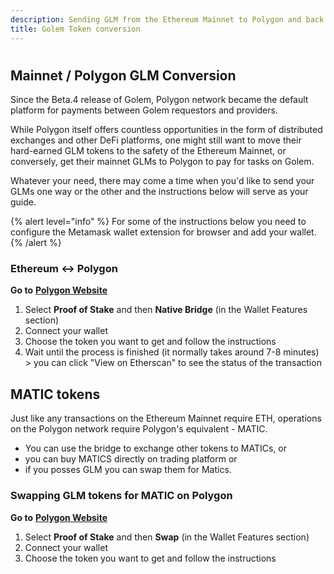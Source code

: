 ```yaml
---
description: Sending GLM from the Ethereum Mainnet to Polygon and back.
title: Golem Token conversion
---
```

#
## Mainnet / Polygon GLM Conversion

Since the Beta.4 release of Golem, Polygon network became the default platform for payments between Golem requestors and providers.

While Polygon itself offers countless opportunities in the form of distributed exchanges and other DeFi platforms, one might still want to move their hard-earned GLM tokens to the safety of the Ethereum Mainnet, or conversely, get their mainnet GLMs to Polygon to pay for tasks on Golem.

Whatever your need, there may come a time when you'd like to send your GLMs one way or the other and the instructions below will serve as your guide.

{% alert level="info" %}
For some of the instructions below you need to configure the Metamask wallet extension for browser and add your wallet.
{% /alert %}

### Ethereum <-> Polygon

**Go to** [**Polygon Website**](https://wallet.polygon.technology)

1. Select **Proof of Stake** and then **Native Bridge** (in the Wallet Features section)
2. Connect your wallet
3. Choose the token you want to get and follow the instructions
4. Wait until the process is finished (it normally takes around 7-8 minutes) > you can click "View on Etherscan" to see the status of the transaction

## MATIC tokens

Just like any transactions on the Ethereum Mainnet require ETH, operations on the Polygon network require Polygon's equivalent - MATIC.

- You can use the bridge to exchange other tokens to MATICs, or
- you can buy MATICS directly on trading platform or
- if you posses GLM you can swap them for Matics.


[//]: <> ( see https://www.reddit.com/r/GolemProject/comments/r3ejkl/guide_part_2_l2_glm_to_exchange_swapping_glm_for/ )

### Swapping GLM tokens for MATIC on Polygon

**Go to** [**Polygon Website**](https://wallet.polygon.technology)
1. Select **Proof of Stake** and then **Swap** (in the Wallet Features section)
2. Connect your wallet
3. Choose the token you want to get and follow the instructions



